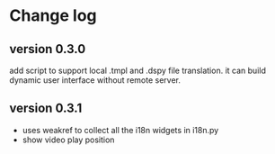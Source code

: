 # Change log

## version 0.3.0
add script to support local .tmpl and .dspy file translation. it can build dynamic user interface without remote server.

## version 0.3.1
* uses weakref to collect all the i18n widgets in i18n.py
* show video play position


